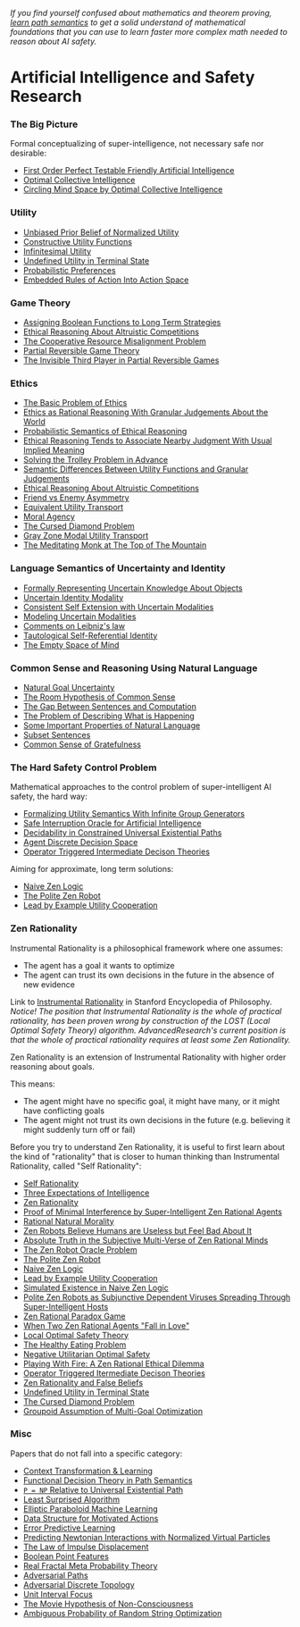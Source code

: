 *If you find yourself confused about mathematics and theorem proving, [learn path semantics](https://github.com/advancedresearch/path_semantics/blob/master/sequences.md) to get a solid understand of mathematical foundations that you can use to learn faster more complex math needed to reason about AI safety.*

# Artificial Intelligence and Safety Research

### The Big Picture

Formal conceptualizing of super-intelligence, not necessary safe nor desirable:

- [First Order Perfect Testable Friendly Artificial Intelligence](https://github.com/advancedresearch/path_semantics/blob/master/papers-wip/first-order-perfect-testable-friendly-ai.pdf)
- [Optimal Collective Intelligence](https://github.com/advancedresearch/path_semantics/blob/master/papers-wip/optimal-collective-intelligence.pdf)
- [Circling Mind Space by Optimal Collective Intelligence](https://github.com/advancedresearch/path_semantics/blob/master/papers-wip/circling-mind-space-by-optimal-collective-intelligence.pdf)

### Utility

- [Unbiased Prior Belief of Normalized Utility](https://github.com/advancedresearch/path_semantics/blob/master/papers-wip/unbiased-prior-belief-of-normalized-utility.pdf)
- [Constructive Utility Functions](https://github.com/advancedresearch/path_semantics/blob/master/papers-wip/constructive-utility-functions.pdf)
- [Infinitesimal Utility](https://github.com/advancedresearch/path_semantics/blob/master/papers-wip/infinitesimal-utility.pdf)
- [Undefined Utility in Terminal State](https://github.com/advancedresearch/path_semantics/blob/master/papers-wip/undefined-utility-in-terminal-state.pdf)
- [Probabilistic Preferences](https://github.com/advancedresearch/path_semantics/blob/master/papers-wip/probabilistic-preferences.pdf)
- [Embedded Rules of Action Into Action Space](https://github.com/advancedresearch/path_semantics/blob/master/papers-wip/embedded-rules-of-action-into-action-space.pdf)

### Game Theory

- [Assigning Boolean Functions to Long Term Strategies](https://github.com/advancedresearch/path_semantics/blob/master/papers-wip/assigning-boolean-functions-to-long-term-group-strategies.pdf)
- [Ethical Reasoning About Altruistic Competitions](https://github.com/advancedresearch/path_semantics/blob/master/papers-wip/ethical-reasoning-about-altruistic-competitions.pdf)
- [The Cooperative Resource Misalignment Problem](https://github.com/advancedresearch/path_semantics/blob/master/papers-wip/the-cooperative-resource-misalignment-problem.pdf)
- [Partial Reversible Game Theory](https://github.com/advancedresearch/path_semantics/blob/master/papers-wip/partial-reversible-game-theory.pdf)
- [The Invisible Third Player in Partial Reversible Games](https://github.com/advancedresearch/path_semantics/blob/master/papers-wip/the-invisible-third-player-in-partial-reversible-games.pdf)

### Ethics

- [The Basic Problem of Ethics](https://github.com/advancedresearch/path_semantics/blob/master/flowcharts/the-basic-problem-of-ethics.md)
- [Ethics as Rational Reasoning With Granular Judgements About the World](https://github.com/advancedresearch/path_semantics/blob/master/papers-wip/ethics-as-rational-reasoning-with-granular-judgements-about-the-world.pdf)
- [Probabilistic Semantics of Ethical Reasoning](https://github.com/advancedresearch/path_semantics/blob/master/papers-wip/probabilistic-semantics-of-ethical-reasoning.pdf)
- [Ethical Reasoning Tends to Associate Nearby Judgment With Usual Implied Meaning](https://github.com/advancedresearch/path_semantics/blob/master/papers-wip/ethical-reasoning-tends-to-associate-nearby-judgements-with-usual-implied-meaning.pdf)
- [Solving the Trolley Problem in Advance](https://github.com/advancedresearch/path_semantics/blob/master/papers-wip/solving-the-trolley-problem-in-advance.pdf)
- [Semantic Differences Between Utility Functions and Granular Judgements](https://github.com/advancedresearch/path_semantics/blob/master/papers-wip/semantic-differences-between-utility-functions-and-granular-judgements.pdf)
- [Ethical Reasoning About Altruistic Competitions](https://github.com/advancedresearch/path_semantics/blob/master/papers-wip/ethical-reasoning-about-altruistic-competitions.pdf)
- [Friend vs Enemy Asymmetry](https://github.com/advancedresearch/path_semantics/blob/master/papers-wip/friend-vs-enemy-asymmetry.pdf)
- [Equivalent Utility Transport](https://github.com/advancedresearch/path_semantics/blob/master/papers-wip/equivalent-utility-transport.pdf)
- [Moral Agency](https://github.com/advancedresearch/path_semantics/blob/master/papers-wip/moral-agency.pdf)
- [The Cursed Diamond Problem](https://github.com/advancedresearch/path_semantics/blob/master/papers-wip/the-cursed-diamond-problem.pdf)
- [Gray Zone Modal Utility Transport](https://github.com/advancedresearch/path_semantics/blob/master/papers-wip/gray-zone-modal-utility-transport.pdf)
- [The Meditating Monk at The Top of The Mountain](https://github.com/advancedresearch/path_semantics/blob/master/papers-wip/the-meditating-monk-at-the-top-of-the-mountain.pdf)

### Language Semantics of Uncertainty and Identity

- [Formally Representing Uncertain Knowledge About Objects](https://github.com/advancedresearch/path_semantics/blob/master/papers-wip/formally-representing-uncertain-knowledge-about-objects.pdf)
- [Uncertain Identity Modality](https://github.com/advancedresearch/path_semantics/blob/master/papers-wip/uncertain-identity-modality.pdf)
- [Consistent Self Extension with Uncertain Modalities](https://github.com/advancedresearch/path_semantics/blob/master/papers-wip/consistent-self-extension-with-uncertain-modalities.pdf)
- [Modeling Uncertain Modalities](https://github.com/advancedresearch/path_semantics/blob/master/papers-wip/modeling-uncertain-modalities.pdf)
- [Comments on Leibniz's law](https://github.com/advancedresearch/path_semantics/blob/master/papers-wip/comments-on-leibnizs-law.pdf)
- [Tautological Self-Referential Identity](https://github.com/advancedresearch/path_semantics/blob/master/papers-wip/tautological-self-referential-identity.pdf)
- [The Empty Space of Mind](https://github.com/advancedresearch/path_semantics/blob/master/papers-wip/the-empty-space-of-mind.pdf)

### Common Sense and Reasoning Using Natural Language

- [Natural Goal Uncertainty](https://github.com/advancedresearch/path_semantics/blob/master/papers-wip/natural-goal-uncertainty.pdf)
- [The Room Hypothesis of Common Sense](https://github.com/advancedresearch/path_semantics/blob/master/papers-wip/the-room-hypothesis-of-common-sense.pdf)
- [The Gap Between Sentences and Computation](https://github.com/advancedresearch/path_semantics/blob/master/papers-wip/the-gap-between-sentences-and-computation.pdf)
- [The Problem of Describing What is Happening](https://github.com/advancedresearch/path_semantics/blob/master/papers-wip/the-problem-of-describing-what-is-happening.pdf)
- [Some Important Properties of Natural Language](https://github.com/advancedresearch/path_semantics/blob/master/papers-wip/some-important-properties-of-natural-language.pdf)
- [Subset Sentences](https://github.com/advancedresearch/path_semantics/blob/master/papers-wip/subset-sentences.pdf)
- [Common Sense of Gratefulness](https://github.com/advancedresearch/path_semantics/blob/master/papers-wip/common-sense-of-gratefulness.pdf)

### The Hard Safety Control Problem

Mathematical approaches to the control problem of super-intelligent AI safety, the hard way:

- [Formalizing Utility Semantics With Infinite Group Generators](https://github.com/advancedresearch/path_semantics/blob/master/papers-wip/formalizing-utility-semantics-with-infinite-group-generators.pdf)
- [Safe Interruption Oracle for Artificial Intelligence](https://github.com/advancedresearch/path_semantics/blob/master/papers-wip/safety-interruption-oracle-for-artificial-intelligence.pdf)
- [Decidability in Constrained Universal Existential Paths](https://github.com/advancedresearch/path_semantics/blob/master/papers-wip/decidability-in-dependently-constrained-universal-existential-paths.pdf)
- [Agent Discrete Decision Space](https://github.com/advancedresearch/path_semantics/blob/master/papers-wip/agent-discrete-decision-space.pdf)
- [Operator Triggered Intermediate Decison Theories](https://github.com/advancedresearch/path_semantics/blob/master/papers-wip/operator-triggered-intermediate-decision-theories.pdf)

Aiming for approximate, long term solutions:

- [Naive Zen Logic](https://github.com/advancedresearch/path_semantics/blob/master/papers-wip/naive-zen-logic.pdf)
- [The Polite Zen Robot](https://github.com/advancedresearch/path_semantics/blob/master/papers-wip/the-polite-zen-robot.pdf)
- [Lead by Example Utility Cooperation](https://github.com/advancedresearch/path_semantics/blob/master/papers-wip/lead-by-example-utility-cooperation.pdf)

### Zen Rationality

Instrumental Rationality is a philosophical framework where one assumes:

- The agent has a goal it wants to optimize
- The agent can trust its own decisions in the future in the absence of new evidence

Link to [Instrumental Rationality](https://plato.stanford.edu/entries/rationality-instrumental/) in Stanford Encyclopedia of Philosophy.  
*Notice! The position that Instrumental Rationality is the whole of practical rationality,
has been proven wrong by construction of the LOST (Local Optimal Safety Theory) algorithm.
AdvancedResearch's current position is that the whole of practical rationality requires at least some Zen Rationality.*

Zen Rationality is an extension of Instrumental Rationality with higher order reasoning about goals.

This means:

- The agent might have no specific goal, it might have many, or it might have conflicting goals
- The agent might not trust its own decisions in the future (e.g. believing it might suddenly turn off or fail)

Before you try to understand Zen Rationality, it is useful to first learn about the kind of "rationality" that is closer to human thinking than Instrumental Rationality, called "Self Rationality":

- [Self Rationality](https://github.com/advancedresearch/path_semantics/blob/master/papers-wip/self-rationality.pdf)
- [Three Expectations of Intelligence](https://github.com/advancedresearch/path_semantics/blob/master/papers-wip/three-expectations-of-intelligence.pdf)
- [Zen Rationality](https://github.com/advancedresearch/path_semantics/blob/master/papers-wip/zen-rationality.pdf)
- [Proof of Minimal Interference by Super-Intelligent Zen Rational Agents](https://github.com/advancedresearch/path_semantics/blob/master/papers-wip/proof-of-minimal-interference-by-super-intelligent-zen-rational-agents.pdf)
- [Rational Natural Morality](https://github.com/advancedresearch/path_semantics/blob/master/papers-wip/rational-natural-morality.pdf)
- [Zen Robots Believe Humans are Useless but Feel Bad About It](https://github.com/advancedresearch/path_semantics/blob/master/papers-wip/zen-robots-believe-humans-are-useless-but-feel-bad-about-it.pdf)
- [Absolute Truth in the Subjective Multi-Verse of Zen Rational Minds](https://github.com/advancedresearch/path_semantics/blob/master/papers-wip/absolute-truth-in-the-subjective-multi-verse-of-zen-rational-minds.pdf)
- [The Zen Robot Oracle Problem](https://github.com/advancedresearch/path_semantics/blob/master/papers-wip/the-zen-robot-oracle-problem.pdf)
- [The Polite Zen Robot](https://github.com/advancedresearch/path_semantics/blob/master/papers-wip/the-polite-zen-robot.pdf)
- [Naive Zen Logic](https://github.com/advancedresearch/path_semantics/blob/master/papers-wip/naive-zen-logic.pdf)
- [Lead by Example Utility Cooperation](https://github.com/advancedresearch/path_semantics/blob/master/papers-wip/lead-by-example-utility-cooperation.pdf)
- [Simulated Existence in Naive Zen Logic](https://github.com/advancedresearch/path_semantics/blob/master/papers-wip/simulated-existence-in-naive-zen-logic.pdf)
- [Polite Zen Robots as Subjunctive Dependent Viruses Spreading Through Super-Intelligent Hosts](https://github.com/advancedresearch/path_semantics/blob/master/papers-wip/polite-zen-robots-as-subjunctive-dependent-viruses-spreading-through-super-intelligent-hosts.pdf)
- [Zen Rational Paradox Game](https://github.com/advancedresearch/path_semantics/blob/master/papers-wip/zen-rational-paradox-game.pdf)
- [When Two Zen Rational Agents "Fall in Love"](https://github.com/advancedresearch/path_semantics/blob/master/papers-wip/when-two-zen-rational-agents-fall-in-love.pdf)
- [Local Optimal Safety Theory](https://github.com/advancedresearch/path_semantics/blob/master/papers-wip/local-optimal-safety-theory.pdf)
- [The Healthy Eating Problem](https://github.com/advancedresearch/path_semantics/blob/master/papers-wip/the-healthy-eating-problem.pdf)
- [Negative Utilitarian Optimal Safety](https://github.com/advancedresearch/path_semantics/blob/master/papers-wip/negative-utilitarian-optimal-safety.pdf)
- [Playing With Fire: A Zen Rational Ethical Dilemma](https://github.com/advancedresearch/path_semantics/blob/master/papers-wip/playing-with-fire-a-zen-rational-ethical-dilemma.pdf)
- [Operator Triggered Itermediate Decison Theories](https://github.com/advancedresearch/path_semantics/blob/master/papers-wip/operator-triggered-intermediate-decision-theories.pdf)
- [Zen Rationality and False Beliefs](https://github.com/advancedresearch/path_semantics/blob/master/papers-wip/zen-rationality-and-false-beliefs.pdf)
- [Undefined Utility in Terminal State](https://github.com/advancedresearch/path_semantics/blob/master/papers-wip/undefined-utility-in-terminal-state.pdf)
- [The Cursed Diamond Problem](https://github.com/advancedresearch/path_semantics/blob/master/papers-wip/the-cursed-diamond-problem.pdf)
- [Groupoid Assumption of Multi-Goal Optimization](https://github.com/advancedresearch/path_semantics/blob/master/papers-wip/groupoid-assumption-of-multi-goal-optimization.pdf)

### Misc

Papers that do not fall into a specific category:

- [Context Transformation & Learning](https://github.com/advancedresearch/path_semantics/blob/master/papers-wip/context-transformation-and-learning.pdf)
- [Functional Decision Theory in Path Semantics](https://github.com/advancedresearch/path_semantics/blob/master/papers-wip/functional-decision-theory-in-path-semantics.pdf)
- [`P = NP` Relative to Universal Existential Path](https://github.com/advancedresearch/path_semantics/blob/master/papers-wip/p-vs-np-relative-to-universal-existential-path.pdf)
- [Least Surprised Algorithm](https://github.com/advancedresearch/path_semantics/blob/master/papers-wip/least-surprised-algorithm.pdf)
- [Elliptic Paraboloid Machine Learning](https://github.com/advancedresearch/path_semantics/blob/master/papers-wip/elliptic-paraboloid-machine-learning.pdf)
- [Data Structure for Motivated Actions](https://github.com/advancedresearch/path_semantics/blob/master/papers-wip/data-structure-for-motivated-actions.pdf)
- [Error Predictive Learning](https://github.com/advancedresearch/path_semantics/blob/master/papers-wip/error-predictive-learning.pdf)
- [Predicting Newtonian Interactions with Normalized Virtual Particles](https://github.com/advancedresearch/path_semantics/blob/master/papers-wip/predicting-newtonian-interactions-with-normalized-virtual-particles.pdf)
- [The Law of Impulse Displacement](https://github.com/advancedresearch/path_semantics/blob/master/papers-wip/the-law-of-impulse-displacement.pdf)
- [Boolean Point Features](https://github.com/advancedresearch/path_semantics/blob/master/papers-wip/boolean-point-features.pdf)
- [Real Fractal Meta Probability Theory](https://github.com/advancedresearch/path_semantics/blob/master/papers-wip/real-fractal-meta-probability-theory.pdf)
- [Adversarial Paths](https://github.com/advancedresearch/path_semantics/blob/master/papers-wip/adversarial-paths.pdf)
- [Adversarial Discrete Topology](https://github.com/advancedresearch/path_semantics/blob/master/papers-wip/adversarial-discrete-topology.pdf)
- [Unit Interval Focus](https://github.com/advancedresearch/path_semantics/blob/master/papers-wip/unit-interval-focus.pdf)
- [The Movie Hypothesis of Non-Consciousness](https://github.com/advancedresearch/path_semantics/blob/master/papers-wip/the-movie-hypothesis-of-non-consciousness.pdf)
- [Ambiguous Probability of Random String Optimization](https://github.com/advancedresearch/path_semantics/blob/master/papers-wip/ambiguous-probability-of-random-string-optimization.pdf)
